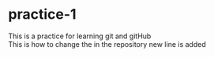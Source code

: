 # practice-1
This is a practice for learning git and gitHub
<br>
This is how to change the in the repository
new line is added

